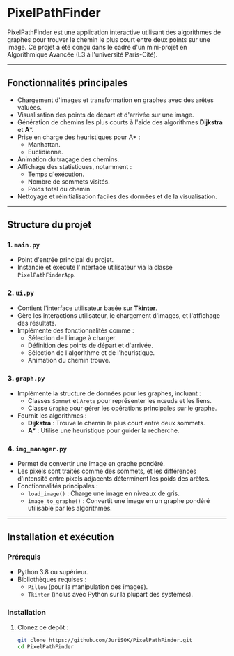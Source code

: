 # PixelPathFinder

PixelPathFinder est une application interactive utilisant des algorithmes de graphes pour trouver le chemin le plus court entre deux points sur une image. Ce projet a été conçu dans le cadre d'un mini-projet en Algorithmique Avancée (L3 à l'université Paris-Cité).

---

## Fonctionnalités principales

- Chargement d'images et transformation en graphes avec des arêtes valuées.
- Visualisation des points de départ et d'arrivée sur une image.
- Génération de chemins les plus courts à l'aide des algorithmes **Dijkstra** et **A***.
- Prise en charge des heuristiques pour A* :
  - Manhattan.
  - Euclidienne.
- Animation du traçage des chemins.
- Affichage des statistiques, notamment :
  - Temps d'exécution.
  - Nombre de sommets visités.
  - Poids total du chemin.
- Nettoyage et réinitialisation faciles des données et de la visualisation.

---

## Structure du projet

### 1. `main.py`
- Point d'entrée principal du projet.
- Instancie et exécute l'interface utilisateur via la classe `PixelPathFinderApp`.

### 2. `ui.py`
- Contient l'interface utilisateur basée sur **Tkinter**.
- Gère les interactions utilisateur, le chargement d'images, et l'affichage des résultats.
- Implémente des fonctionnalités comme :
  - Sélection de l'image à charger.
  - Définition des points de départ et d'arrivée.
  - Sélection de l'algorithme et de l'heuristique.
  - Animation du chemin trouvé.

### 3. `graph.py`
- Implémente la structure de données pour les graphes, incluant :
  - Classes `Sommet` et `Arete` pour représenter les nœuds et les liens.
  - Classe `Graphe` pour gérer les opérations principales sur le graphe.
- Fournit les algorithmes :
  - **Dijkstra** : Trouve le chemin le plus court entre deux sommets.
  - **A*** : Utilise une heuristique pour guider la recherche.

### 4. `img_manager.py`
- Permet de convertir une image en graphe pondéré.
- Les pixels sont traités comme des sommets, et les différences d'intensité entre pixels adjacents déterminent les poids des arêtes.
- Fonctionnalités principales :
  - `load_image()` : Charge une image en niveaux de gris.
  - `image_to_graphe()` : Convertit une image en un graphe pondéré utilisable par les algorithmes.

---

## Installation et exécution

### Prérequis

- Python 3.8 ou supérieur.
- Bibliothèques requises :
  - `Pillow` (pour la manipulation des images).
  - `Tkinter` (inclus avec Python sur la plupart des systèmes).

### Installation

1. Clonez ce dépôt :
   ```bash
   git clone https://github.com/JuriSOK/PixelPathFinder.git
   cd PixelPathFinder
